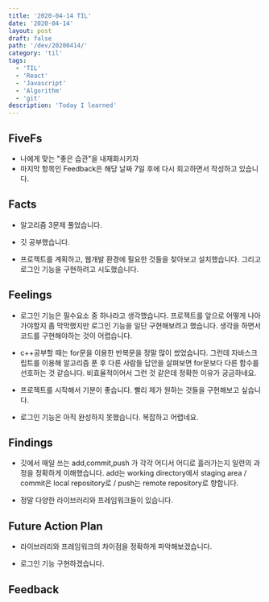 ```yaml
---
title: '2020-04-14 TIL'
date: '2020-04-14'
layout: post
draft: false
path: '/dev/20200414/'
category: 'til'
tags:
  - 'TIL'
  - 'React'
  - 'Javascript'
  - 'Algorithm'
  - 'git'
description: 'Today I learned'
---
```


## FiveFs

- 나에게 맞는 "좋은 습관"을 내재화시키자
- 마지막 항목인 Feedback은 해당 날짜 7일 후에 다시 회고하면서 작성하고 있습니다.

## Facts

- 알고리즘 3문제 풀었습니다.

- 깃 공부했습니다. 

- 프로젝트를 계획하고, 웹개발 환경에 필요한 것들을 찾아보고 설치했습니다. 그리고 로그인 기능을 구현하려고 시도했습니다. 

## Feelings

- 로그인 기능은 필수요소 중 하나라고 생각했습니다. 프로젝트를 앞으로 어떻게 나아가야할지 좀 막막했지만 로그인 기능을 일단 구현해보려고 했습니다. 생각을 하면서 코드를 구현해야하는 것이 어렵습니다.

- c++공부할 때는 for문을 이용한 반복문을 정말 많이 썼었습니다. 그런데 자바스크립트를 이용해 알고리즘 푼 후 다른 사람들 답안을 살펴보면 for문보다 다른 함수를 선호하는 것 같습니다. 비효율적이어서 그런 것 같은데 정확한 이유가 궁금하네요. 

- 프로젝트를 시작해서 기분이 좋습니다. 빨리 제가 원하는 것들을 구현해보고 싶습니다. 

- 로그인 기능은 아직 완성하지 못했습니다. 복잡하고 어렵네요. 

## Findings

- 깃에서 매일 쓰는 add,commit,push 가 각각 어디서 어디로 흘러가는지 일련의 과정을 정확하게 이해했습니다. add는 working directory에서 staging area / commit은 local repository로 / push는 remote repository로 향합니다. 

- 정말 다양한 라이브러리와 프레임워크들이 있습니다.

## Future Action Plan

- 라이브러리와 프레임워크의 차이점을 정확하게 파악해보겠습니다. 

- 로그인 기능 구현하겠습니다. 

## Feedback
